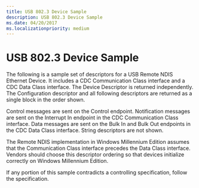 ```yaml
---
title: USB 802.3 Device Sample
description: USB 802.3 Device Sample
ms.date: 04/20/2017
ms.localizationpriority: medium
---
```


# USB 802.3 Device Sample





The following is a sample set of descriptors for a USB Remote NDIS Ethernet Device. It includes a CDC Communication Class interface and a CDC Data Class interface. The Device Descriptor is returned independently. The Configuration descriptor and all following descriptors are returned as a single block in the order shown.

Control messages are sent on the Control endpoint. Notification messages are sent on the Interrupt In endpoint in the CDC Communication Class interface. Data messages are sent on the Bulk In and Bulk Out endpoints in the CDC Data Class interface. String descriptors are not shown.

The Remote NDIS implementation in Windows Millennium Edition assumes that the Communication Class interface precedes the Data Class interface. Vendors should choose this descriptor ordering so that devices initialize correctly on Windows Millennium Edition.

If any portion of this sample contradicts a controlling specification, follow the specification.

 

 





